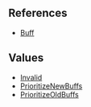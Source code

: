 ## References
  * [Buff](Buff.md)

## Values
  * [Invalid](Invalid.md)
  * [PrioritizeNewBuffs](PrioritizeNewBuffs.md)
  * [PrioritizeOldBuffs](PrioritizeOldBuffs.md)